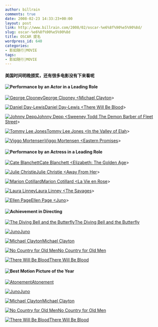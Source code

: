 ```yaml
---
author: billrain
comments: true
date: 2008-02-23 14:33:23+00:00
layout: post
link: http://www.billrain.com/2008/02/oscar-%e6%8f%90%e5%90%8d/
slug: oscar-%e6%8f%90%e5%90%8d
title: OSCAR 提名
wordpress_id: 640
categories:
- 影如随行|MOVIE
tags:
- 影如随行|MOVIE
---
```


#### 美国时间明晚颁奖，还有很多电影没有下来看呢

#### ![Performance by an Actor in a Leading Role](http://a.oscar.abc.com/media/2008/images/nominees/headers/categories/18_BestActorNominationCategory.gif)

[![George  Clooney<br />](http://a.oscar.abc.com/media/2008/images/nominees/nominations/thumbs/MichaelClayton_ClooneyG.jpg)](http://www.oscar.com/nominees/?pn=detail&nominee=Clooney%20George%20-%20Actor%20Leading%20Role%20Nominee%20-%20Michael%20Clayton)[George Clooney <Michael Clayton](http://www.oscar.com/nominees/?pn=detail&nominee=Clooney%20George%20-%20Actor%20Leading%20Role%20Nominee%20-%20Michael%20Clayton)>

[![Daniel  Day-Lewis<br />](http://a.oscar.abc.com/media/2008/images/nominees/nominations/thumbs/ThereWillBeBlood_Day-LewisD.jpg)](http://www.oscar.com/nominees/?pn=detail&nominee=Day-Lewis%20Daniel%20-%20Actor%20Leading%20Role%20Nominee%20-%20There%20Will%20Be%20Blood)[Daniel Day-Lewis <There Will Be Blood](http://www.oscar.com/nominees/?pn=detail&nominee=Day-Lewis%20Daniel%20-%20Actor%20Leading%20Role%20Nominee%20-%20There%20Will%20Be%20Blood)>

[![Johnny Depp](http://a.oscar.abc.com/media/2008/images/nominees/nominations/SweeneyTodd_DeppJ.jpg)](http://www.oscar.com/nominees/?pn=detail&nominee=Depp%20Johnny%20-%20Actor%20Leading%20Role%20Nominee%20-%20Sweeney%20Todd:%20The%20Demon%20Barber%20of%20Fleet%20Street)[Johnny Depp <Sweeney Todd The Demon Barber of Fleet Street](http://www.oscar.com/nominees/?pn=detail&nominee=Depp%20Johnny%20-%20Actor%20Leading%20Role%20Nominee%20-%20Sweeney%20Todd:%20The%20Demon%20Barber%20of%20Fleet%20Street)>

[![Tommy Lee Jones<br />](http://a.oscar.abc.com/media/2008/images/nominees/nominations/thumbs/InTheValleyOfElah_JonesT.jpg)](http://www.oscar.com/nominees/?pn=detail&nominee=Jones%20Tommy%20Lee%20-%20Actor%20Leading%20Role%20Nominee%20-%20In%20The%20Valley%20of%20Elah)[Tommy Lee Jones <In the Valley of Elah](http://www.oscar.com/nominees/?pn=detail&nominee=Jones%20Tommy%20Lee%20-%20Actor%20Leading%20Role%20Nominee%20-%20In%20The%20Valley%20of%20Elah)>

[![Viggo  Mortensen<br />](http://a.oscar.abc.com/media/2008/images/nominees/nominations/thumbs/EasternPromises_MortensenV.jpg)](http://www.oscar.com/nominees/?pn=detail&nominee=Mortensen%20Viggo%20-%20Actor%20Leading%20Role%20Nominee%20-%20Eastern%20Promises)[Viggo Mortensen <Eastern Promises](http://www.oscar.com/nominees/?pn=detail&nominee=Mortensen%20Viggo%20-%20Actor%20Leading%20Role%20Nominee%20-%20Eastern%20Promises)>

#### ![Performance by an Actress in a Leading Role](http://a.oscar.abc.com/media/2008/images/nominees/headers/categories/20_BestActressNominationCategory.gif)

[![Cate  Blanchett<br />](http://a.oscar.abc.com/media/2008/images/nominees/nominations/thumbs/Elizabeth_BlanchettC.jpg)](http://www.oscar.com/nominees/?pn=detail&nominee=Blanchette%20Cate%20-%20Actress%20Leading%20Role%20Nominee)[Cate Blanchett <Elizabeth: The Golden Age](http://www.oscar.com/nominees/?pn=detail&nominee=Blanchette%20Cate%20-%20Actress%20Leading%20Role%20Nominee)>

[![Julie  Christie<br />](http://a.oscar.abc.com/media/2008/images/nominees/nominations/thumbs/AwayFromHer_ChristieJ.jpg)](http://www.oscar.com/nominees/?pn=detail&nominee=Christie%20Julie%20-%20Actress%20Leading%20Role%20Nominee)[Julie Christie <Away From Her](http://www.oscar.com/nominees/?pn=detail&nominee=Christie%20Julie%20-%20Actress%20Leading%20Role%20Nominee)>

[![Marion  Cotillard<br />](http://a.oscar.abc.com/media/2008/images/nominees/nominations/thumbs/LaVieEnRose_CotillardM.jpg)](http://www.oscar.com/nominees/?pn=detail&nominee=Cotillard%20Marion%20-%20Actress%20Leading%20Role%20Nominee)[Marion Cotillard <La Vie en Rose](http://www.oscar.com/nominees/?pn=detail&nominee=Cotillard%20Marion%20-%20Actress%20Leading%20Role%20Nominee)>

[![Laura  Linney<br />](http://a.oscar.abc.com/media/2008/images/nominees/nominations/thumbs/Savages_LinneyL.jpg)](http://www.oscar.com/nominees/?pn=detail&nominee=Linney%20Laura%20-%20Actress%20Leading%20Role%20Nominee)[Laura Linney <The Savages](http://www.oscar.com/nominees/?pn=detail&nominee=Linney%20Laura%20-%20Actress%20Leading%20Role%20Nominee)>

[![Ellen  Page<br />](http://a.oscar.abc.com/media/2008/images/nominees/nominations/thumbs/Juno_PageE.jpg)](http://www.oscar.com/nominees/?pn=detail&nominee=Page%20Ellen%20-%20Actress%20Leading%20Role%20Nominee)[Ellen Page <Juno](http://www.oscar.com/nominees/?pn=detail&nominee=Page%20Ellen%20-%20Actress%20Leading%20Role%20Nominee)>

#### ![Achievement in Directing](http://a.oscar.abc.com/media/2008/images/nominees/headers/categories/23_AchievementInDirectingNominationCategory.gif)

[![The Diving Bell and the Butterfly](http://a.oscar.abc.com/media/2008/images/nominees/nominations/thumbs/DivingBellAndTheButterfly.jpg)](http://www.oscar.com/nominees/?pn=detail&nominee=The%20Diving%20Bell%20And%20The%20Butterfly%20-%20Directing%20Nominee)[The Diving Bell and the Butterfly](http://www.oscar.com/nominees/?pn=detail&nominee=The%20Diving%20Bell%20And%20The%20Butterfly%20-%20Directing%20Nominee)

[![Juno](http://a.oscar.abc.com/media/2008/images/nominees/nominations/thumbs/Juno.jpg)](http://www.oscar.com/nominees/?pn=detail&nominee=Juno%20-%20Directing%20Nominee)[Juno](http://www.oscar.com/nominees/?pn=detail&nominee=Juno%20-%20Directing%20Nominee)

[![Michael Clayton](http://a.oscar.abc.com/media/2008/images/nominees/nominations/thumbs/MichaelClayton.jpg)](http://www.oscar.com/nominees/?pn=detail&nominee=Michael%20Clayton%20-%20Directing%20Nominee)[Michael Clayton](http://www.oscar.com/nominees/?pn=detail&nominee=Michael%20Clayton%20-%20Directing%20Nominee)

[![No Country for Old Men](http://a.oscar.abc.com/media/2008/images/nominees/nominations/thumbs/NoCountryForOldMen.jpg)](http://www.oscar.com/nominees/?pn=detail&nominee=No%20Country%20For%20Old%20Men%20-%20Directing%20Nominee)[No Country for Old Men](http://www.oscar.com/nominees/?pn=detail&nominee=No%20Country%20For%20Old%20Men%20-%20Directing%20Nominee)

[![There Will Be Blood](http://a.oscar.abc.com/media/2008/images/nominees/nominations/thumbs/ThereWillBeBlood.jpg)](http://www.oscar.com/nominees/?pn=detail&nominee=There%20Will%20Be%20Blood%20-%20Directing%20Nominee)[There Will Be Blood](http://www.oscar.com/nominees/?pn=detail&nominee=There%20Will%20Be%20Blood%20-%20Directing%20Nominee)

#### ![Best Motion Picture of the Year](http://a.oscar.abc.com/media/2008/images/nominees/headers/categories/24_BestPictureNominationCategory.gif)

[![Atonement](http://a.oscar.abc.com/media/2008/images/nominees/nominations/thumbs/Atonement.jpg)](http://www.oscar.com/nominees/?pn=detail&nominee=Atonement%20-%20Best%20Picture%20Nominee)[Atonement](http://www.oscar.com/nominees/?pn=detail&nominee=Atonement%20-%20Best%20Picture%20Nominee)

[![Juno](http://a.oscar.abc.com/media/2008/images/nominees/nominations/thumbs/Juno.jpg)](http://www.oscar.com/nominees/?pn=detail&nominee=Juno%20-%20Best%20Picture%20Nominee)[Juno](http://www.oscar.com/nominees/?pn=detail&nominee=Juno%20-%20Best%20Picture%20Nominee)

[![Michael Clayton](http://a.oscar.abc.com/media/2008/images/nominees/nominations/thumbs/MichaelClayton.jpg)](http://www.oscar.com/nominees/?pn=detail&nominee=Michael%20Clayton%20-%20Best%20Picture%20Nominee)[Michael Clayton](http://www.oscar.com/nominees/?pn=detail&nominee=Michael%20Clayton%20-%20Best%20Picture%20Nominee)

[![No Country for Old Men](http://a.oscar.abc.com/media/2008/images/nominees/nominations/thumbs/NoCountryForOldMen.jpg)](http://www.oscar.com/nominees/?pn=detail&nominee=No%20Country%20for%20Old%20Men%20-%20Best%20Picture%20Nominee)[No Country for Old Men](http://www.oscar.com/nominees/?pn=detail&nominee=No%20Country%20for%20Old%20Men%20-%20Best%20Picture%20Nominee)

[![There Will Be Blood](http://a.oscar.abc.com/media/2008/images/nominees/nominations/thumbs/ThereWillBeBlood.jpg)](http://www.oscar.com/nominees/?pn=detail&nominee=There%20Will%20Be%20Blood%20-%20Best%20Picture%20Nominee)[There Will Be Blood](http://www.oscar.com/nominees/?pn=detail&nominee=There%20Will%20Be%20Blood%20-%20Best%20Picture%20Nominee)
